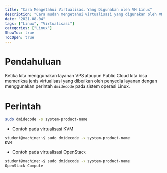 ```yaml
---
title: "Cara Mengetahui Virtualisasi Yang Digunakan oleh VM Linux"
description: "Cara mudah mengetahui virtualisasi yang digunakan oleh VM Linux"
date: "2021-08-04"
tags: ["Linux", "Virtualisasi"]
categories: ["Linux"]
ShowToc: true
TocOpen: true
---
```


# Pendahuluan
Ketika kita menggunakan layanan VPS ataupun Public Cloud kita bisa memeriksa jenis virtualisasi yang diberikan oleh penyedia layanan dengan menggunakan perintah `dmidecode` pada sistem operasi Linux.

# Perintah
```bash
sudo dmidecode -s system-product-name
```

* Contoh pada virtualisasi KVM
```bash
student@machine:~$ sudo dmidecode -s system-product-name
KVM
```

* Contoh pada virtualisasi OpenStack
```bash
student@machine:~$ sudo dmidecode -s system-product-name
OpenStack Compute
```